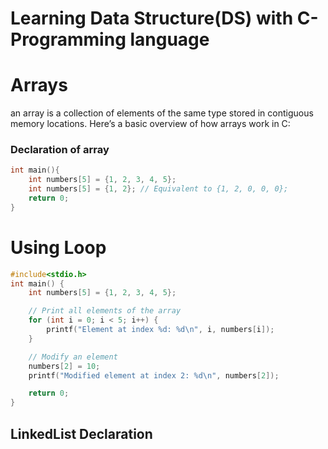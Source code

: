 # Learning Data Structure(DS) with C-Programming language
# Arrays
an array is a collection of elements of the same type stored in contiguous memory locations. Here’s a basic overview of how arrays work in C:
<h3>Declaration of array</h3>

```c
int main(){
    int numbers[5] = {1, 2, 3, 4, 5};
    int numbers[5] = {1, 2}; // Equivalent to {1, 2, 0, 0, 0};
    return 0;
}
```
# Using Loop

```c
#include<stdio.h>
int main() {
    int numbers[5] = {1, 2, 3, 4, 5};

    // Print all elements of the array
    for (int i = 0; i < 5; i++) {
        printf("Element at index %d: %d\n", i, numbers[i]);
    }

    // Modify an element
    numbers[2] = 10;
    printf("Modified element at index 2: %d\n", numbers[2]);

    return 0;
}
```
<h2>LinkedList Declaration</h2>
